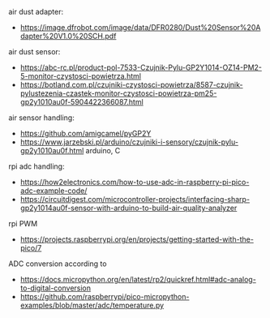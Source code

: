 air dust adapter:
- https://image.dfrobot.com/image/data/DFR0280/Dust%20Sensor%20Adapter%20V1.0%20SCH.pdf

air dust sensor: 
- https://abc-rc.pl/product-pol-7533-Czujnik-Pylu-GP2Y1014-OZ14-PM2-5-monitor-czystosci-powietrza.html
- https://botland.com.pl/czujniki-czystosci-powietrza/8587-czujnik-pylustezenia-czastek-monitor-czystosci-powietrza-pm25-gp2y1010au0f-5904422366087.html

air sensor handling:
- https://github.com/amigcamel/pyGP2Y
- https://www.jarzebski.pl/arduino/czujniki-i-sensory/czujnik-pylu-gp2y1010au0f.html arduino, C

rpi adc handling:
- https://how2electronics.com/how-to-use-adc-in-raspberry-pi-pico-adc-example-code/
- https://circuitdigest.com/microcontroller-projects/interfacing-sharp-gp2y1014au0f-sensor-with-arduino-to-build-air-quality-analyzer

rpi PWM 
- https://projects.raspberrypi.org/en/projects/getting-started-with-the-pico/7


ADC conversion according to 
- https://docs.micropython.org/en/latest/rp2/quickref.html#adc-analog-to-digital-conversion 
- https://github.com/raspberrypi/pico-micropython-examples/blob/master/adc/temperature.py

